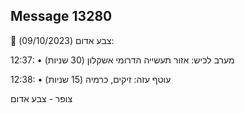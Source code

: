 ## Message 13280

🔴 צבע אדום (09/10/2023):

12:37:
• מערב לכיש: אזור תעשייה הדרומי אשקלון (30 שניות)

12:38:
• עוטף עזה: זיקים, כרמיה (15 שניות)

צופר - צבע אדום

